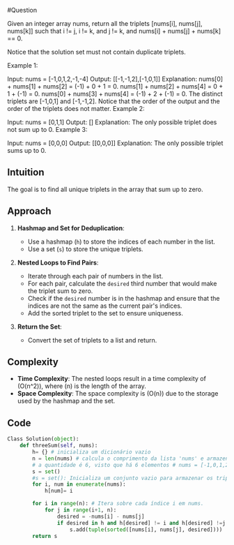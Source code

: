 
#Question 

Given an integer array nums, return all the triplets [nums[i], nums[j], nums[k]] such that i != j, i != k, and j != k, and nums[i] + nums[j] + nums[k] == 0.

Notice that the solution set must not contain duplicate triplets.

Example 1:

Input: nums = [-1,0,1,2,-1,-4]
Output: [[-1,-1,2],[-1,0,1]]
Explanation: 
nums[0] + nums[1] + nums[2] = (-1) + 0 + 1 = 0.
nums[1] + nums[2] + nums[4] = 0 + 1 + (-1) = 0.
nums[0] + nums[3] + nums[4] = (-1) + 2 + (-1) = 0.
The distinct triplets are [-1,0,1] and [-1,-1,2].
Notice that the order of the output and the order of the triplets does not matter.
Example 2:

Input: nums = [0,1,1]
Output: []
Explanation: The only possible triplet does not sum up to 0.
Example 3:

Input: nums = [0,0,0]
Output: [[0,0,0]]
Explanation: The only possible triplet sums up to 0.


## Intuition
The goal is to find all unique triplets in the array that sum up to zero.

## Approach
1. **Hashmap and Set for Deduplication**:
   - Use a hashmap (`h`) to store the indices of each number in the list.
   - Use a set (`s`) to store the unique triplets.

2. **Nested Loops to Find Pairs**:
   - Iterate through each pair of numbers in the list.
   - For each pair, calculate the `desired` third number that would make the triplet sum to zero.
   - Check if the `desired` number is in the hashmap and ensure that the indices are not the same as the current pair's indices.
   - Add the sorted triplet to the set to ensure uniqueness.

3. **Return the Set**:
   - Convert the set of triplets to a list and return.

## Complexity
- **Time Complexity**: The nested loops result in a time complexity of \(O(n^2)\), where \(n\) is the length of the array.
- **Space Complexity**: The space complexity is \(O(n)\) due to the storage used by the hashmap and the set.

## Code
```python
Class Solution(object):
    def threeSum(self, nums):
        h= {} # inicializa um dicionário vazio
        n = len(nums) # calcula o comprimento da lista 'nums' e armazena esse valor na variável 'n'
        # a quantidade é 6, visto que há 6 elementos # nums = [-1,0,1,2,-1,-4]; já o índice vai de 0 a 5, pois a posição inicial começa na posição 0, que neste caso, corresponde a -1
        s = set()
        #s = set(): Inicializa um conjunto vazio para armazenar os tripletos únicos
        for i, num in enumerate(nums): 
            h[num]= i 

        for i in range(n): # Itera sobre cada índice i em nums.
            for j in range(i+1, n):
                desired = -nums[i] - nums[j]
                if desired in h and h[desired] != i and h[desired] !=j:
                    s.add(tuple(sorted([nums[i], nums[j], desired])))
        return s


